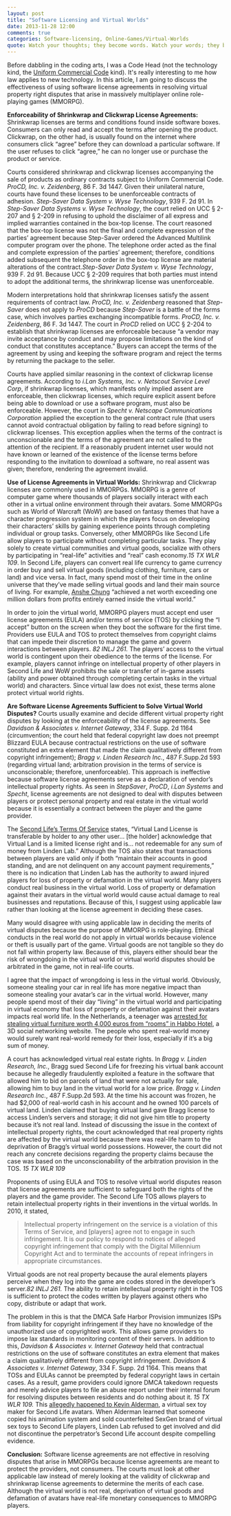 ```yaml
---
layout: post
title: "Software Licensing and Virtual Worlds"
date: 2013-11-28 12:00
comments: true
categories: Software-licensing, Online-Games/Virtual-Worlds
quote: Watch your thoughts; they become words. Watch your words; they become actions. Watch your actions; they become habit. Watch your habits; they become character. Watch your character; it becomes your destiny. - Lao Tzu
---
```


Before dabbling in the coding arts, I was a Code Head (not the technology kind, the [Uniform Commercial Code](http://law.duke.edu/lib/researchguides/pdf/ucc.pdf) kind). It's really interesting to me how law applies to new technology. In this article, I am going to discuss the effectiveness of using software license agreements in resolving virtual property right disputes that arise in massively multiplayer online role-playing games (MMORPG).

**Enforceability of Shrinkwrap and Clickwrap License Agreements:**
Shrinkwrap licenses are terms and conditions found inside software boxes. Consumers can only read and accept the terms after opening the product. Clickwrap, on the other had, is usually found on the internet where consumers click “agree” before they can download a particular software. If the user refuses to click “agree,” he can no longer use or purchase the product or service.

Courts considered shrinkwrap and clickwrap licenses accompanying the sale of products as ordinary contracts subject to Uniform Commercial Code. *ProCD, Inc. v. Zeidenberg*, 86 F. 3d 1447. Given their unilateral nature, courts have found these licenses to be unenforceable contracts of adhesion. *Step-Saver Data System v. Wyse Technology*, 939 F. 2d 91. In *Step-Saver Data Systems v. Wyse Technology*, the court relied on UCC § 2-207 and § 2-209 in refusing to uphold the disclaimer of all express and implied warranties contained in the box-top license. The court reasoned that the box-top license was not the final and complete expression of the parties’ agreement because Step-Saver ordered the Advanced Multilink computer program over the phone. The telephone order acted as the final and complete expression of the parties’ agreement; therefore, conditions added subsequent the telephone order in the box-top license are material alterations of the contract.*Step-Saver Data System v. Wyse Technology*, 939 F. 2d 91. Because UCC § 2-209 requires that both parties must intend to adopt the additional terms, the shrinkwrap license was unenforceable.

<!-- more -->

Modern interpretations hold that shrinkwrap licenses satisfy the assent requirements of contract law. *ProCD, Inc. v. Zeidenberg* reasoned that *Step-Saver* does not apply to *ProCD* because *Step-Saver* is a battle of the forms case, which involves parties exchanging incompatible forms. *ProCD, Inc. v. Zeidenberg*, 86 F. 3d 1447. The court in *ProCD* relied on UCC § 2-204 to establish that shrinkwrap licenses are enforceable because “a vendor may invite acceptance by conduct and may propose limitations on the kind of conduct that constitutes acceptance.” Buyers can accept the terms of the agreement by using and keeping the software program and reject the terms by returning the package to the seller.

Courts have applied similar reasoning in the context of clickwrap license agreements. According to *i.Lan Systems, Inc. v. Netscout Service Level Corp*, if shrinkwrap licenses, which manifests only implied assent are enforceable, then clickwrap licenses, which require explicit assent before being able to download or use a software program, must also be enforceable.  However, the court in *Specht v. Netscape Communications Corporation* applied the exception to the general contract rule (that users cannot avoid contractual obligation by failing to read before signing) to clickwrap licenses. This exception applies when the terms of the contract is unconscionable and the terms of the agreement are not called to the attention of the recipient.  If a reasonably prudent internet user would not have known or learned of the existence of the license terms before responding to the invitation to download a software, no real assent was given; therefore, rendering the agreement invalid.


**Use of License Agreements in Virtual Worlds:**
Shrinkwrap and Clickwrap licenses are commonly used in MMORPGs. MMORPG is a genre of computer game where thousands of players socially interact with each other in a virtual online environment through their avatars. Some MMORPGs such as World of Warcraft (WoW) are based on fantasy themes that have a character progression system in which the players focus on developing their characters’ skills by gaining experience points through completing individual or group tasks. Conversely, other MMORPGs like Second Life allow players to participate without completing particular tasks. They play solely to create virtual communities and virtual goods, socialize with others by participating in “real-life” activities and “real” cash economy.*15 TX WLR 109*.  In Second Life, players can convert real life currency to game currency in order buy and sell virtual goods (including clothing, furniture, cars or land) and vice versa. In fact, many spend most of their time in the online universe that they’ve made selling virtual goods and land their main source of living. For example, [Anshe Chung](http://www.anshechung.com/include/press/press_release251106.html) “achieved a net worth exceeding one million dollars from profits entirely earned inside the virtual world.”

In order to join the virtual world, MMORPG players must accept end user license agreements (EULA) and/or terms of service (TOS) by clicking the “I accept” button on the screen when they boot the software for the first time. Providers use EULA and TOS to protect themselves from copyright claims that can impede their discretion to manage the game and govern interactions between players. *82 INLJ 261.* The players’ access to the virtual world is contingent upon their obedience to the terms of the license. For example, players cannot infringe on intellectual property of other players in Second Life and WoW prohibits the sale or transfer of in-game assets (ability and power obtained through completing certain tasks in the virtual world) and characters.  Since virtual law does not exist, these terms alone protect virtual world rights.

**Are Software License Agreements Sufficient to Solve Virtual World Disputes?**
Courts usually examine and decide different virtual property right disputes by looking at the enforceability of the license agreements. See *Davidson & Associates v. Internet Gateway*, 334 F. Supp. 2d 1164 (circumvention; the court held that federal copyright law does not preempt Blizzard EULA because contractual restrictions on the use of software constituted an extra element that made the claim qualitatively different from copyright infringement); *Bragg v. Linden Research Inc.*, 487 F.Supp.2d 593 (regarding virtual land; arbitration provision in the terms of service is unconscionable; therefore, unenforceable). This approach is ineffective because software license agreements serve as a declaration of vendor’s intellectual property rights. As seen in *StepSaver*, *ProCD*, *i.Lan Systems* and *Specht*, license agreements are not designed to deal with disputes between players or protect personal property and real estate in the virtual world because it is essentially a contract between the player and the game provider.

The [Second Life’s Terms Of Service](http://lindenlab.com/tos) states, “Virtual Land License is transferable by holder to any other user... [the holder] acknowledge that Virtual Land is a limited license right and is… not redeemable for any sum of money from Linden Lab.”  Although the TOS also states that transactions between players are valid only if both “maintain their accounts in good standing, and are not delinquent on any account payment requirements,” there is no indication that Linden Lab has the authority to award injured players for loss of property or defamation in the virtual world.  Many players conduct real business in the virtual world. Loss of property or defamation against their avatars in the virtual world would cause actual damage to real businesses and reputations. Because of this, I suggest using applicable law rather than looking at the license agreement in deciding these cases.

Many would disagree with using applicable law in deciding the merits of virtual disputes because the purpose of MMORPG is role-playing. Ethical conducts in the real world do not apply in virtual worlds because violence or theft is usually part of the game. Virtual goods are not tangible so they do not fall within property law. Because of this, players either should bear the risk of wrongdoing in the virtual world or virtual world disputes should be arbitrated in the game, not in real-life courts.

I agree that the impact of wrongdoing is less in the virtual world. Obviously, someone stealing your car in real life has more negative impact than someone stealing your avatar’s car in the virtual world. However, many people spend most of their day “living” in the virtual world and participating in virtual economy that loss of property or defamation against their avatars impacts real world life. In the Netherlands, a teenager was [arrested for stealing virtual furniture worth 4,000 euros from “rooms” in Habbo Hotel](http://news.bbc.co.uk/2/hi/7094764.stm), a 3D social networking website.  The people who spent real-world money would surely want real-world remedy for their loss, especially if it’s a big sum of money.

A court has acknowledged virtual real estate rights. In *Bragg v. Linden Research, Inc.*, Bragg sued Second Life for freezing his virtual bank account because he allegedly fraudulently exploited a feature in the software that allowed him to bid on parcels of land that were not actually for sale, allowing him to buy land in the virtual world for a low price. *Bragg v. Linden Research Inc.*, 487 F.Supp.2d 593. At the time his account was frozen, he had $2,000 of real-world cash in his account and he owned 100 parcels of virtual land.  Linden claimed that buying virtual land gave Bragg license to access Linden’s servers and storage; it did not give him title to property because it’s not real land. Instead of discussing the issue in the context of intellectual property rights, the court acknowledged that real property rights are affected by the virtual world because there was real-life harm to the deprivation of Bragg’s virtual world possessions. However, the court did not reach any concrete decisions regarding the property claims because the case was based on the unconscionability of the arbitration provision in the TOS. *15 TX WLR 109*

Proponents of using EULA and TOS to resolve virtual world disputes reason that license agreements are sufficient to safeguard both the rights of the players and the game provider. The Second Life TOS allows players to retain intellectual property rights in their inventions in the virtual worlds. In 2010, it stated,

>Intellectual property infringement on the service is a violation of this Terms of Service, and [players] agree not to engage in such infringement. It is our policy to respond to notices of alleged copyright infringement that comply with the Digital Millennium Copyright Act and to terminate the accounts of repeat infringers in appropriate circumstances.

Virtual goods are not real property because the aural elements players perceive when they log into the game are codes stored in the developer’s server.*82 INLJ 261.* The ability to retain intellectual property right in the TOS is sufficient to protect the codes written by players against others who copy, distribute or adapt that work.

The problem in this is that the DMCA Safe Harbor Provision immunizes ISPs from liability for copyright infringement if they have no knowledge of the unauthorized use of copyrighted work. This allows game providers to impose lax standards in monitoring content of their servers. In addition to this, *Davidson & Associates v. Internet Gateway* held that contractual restrictions on the use of software constitutes an extra element that makes a claim qualitatively different from copyright infringement. *Davidson & Associates v. Internet Gateway*, 334 F. Supp. 2d 1164. This means that TOSs and EULAs cannot be preempted by federal copyright laws in certain cases.  As a result, game providers could ignore DMCA takedown requests and merely advice players to file an abuse report under their internal forum for resolving disputes between residents and do nothing about it. *15 TX WLR 109.* This [allegedly happened to Kevin Alderman](http://www.nbcnews.com/id/20214184/ns/technology_and_science-internet/), a virtual sex toy maker for Second Life avatars. When Alderman learned that someone copied his animation system and sold counterfeited SexGen brand of virtual sex toys to Second Life players, Linden Lab refused to get involved and did not discontinue the perpetrator’s Second Life account despite compelling evidence.

**Conclusion:**
Software license agreements are not effective in resolving disputes that arise in MMORPGs because license agreements are meant to protect the providers, not consumers. The courts must look at other applicable law instead of merely looking at the validity of clickwrap and shrinkwrap license agreements to determine the merits of each case. Although the virtual world is not real, deprivation of virtual goods and defamation of avatars have real-life monetary consequences to MMORPG players.
